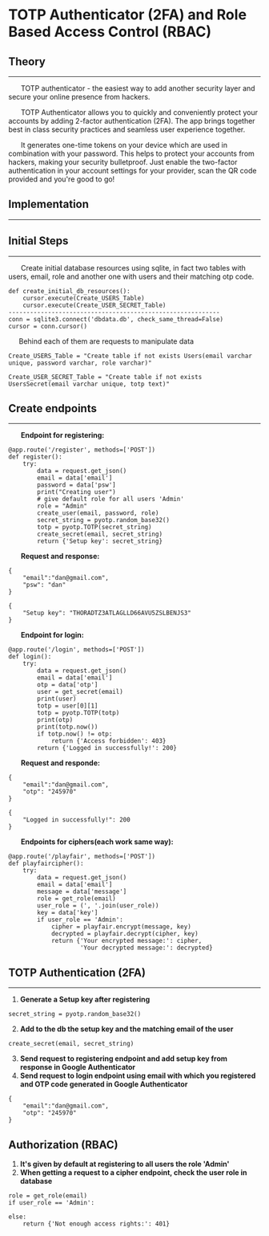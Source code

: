 # TOTP Authenticator (2FA) and Role Based Access Control (RBAC)

## Theory
______________________
&ensp;&ensp;&ensp; TOTP authenticator - the easiest way to add another security layer and secure your online presence from hackers.

&ensp;&ensp;&ensp; TOTP Authenticator allows you to quickly and conveniently protect your accounts by adding 2-factor authentication (2FA). The app brings together best in class security practices and seamless user experience together.


&ensp;&ensp;&ensp; It generates one-time tokens on your device which are used in combination with your password. This helps to protect your accounts from hackers, making your security bulletproof. Just enable the two-factor authentication in your account settings for your provider, scan the QR code provided and you're good to go!

## Implementation
___________________
## Initial Steps
--------------------------------
&ensp;&ensp;&ensp; Create initial database resources using sqlite, in fact two tables with users, email, role and another one with users and their matching otp code.
```
def create_initial_db_resources():
    cursor.execute(Create_USERS_Table)
    cursor.execute(Create_USER_SECRET_Table)
-----------------------------------------------------------
conn = sqlite3.connect('dbdata.db', check_same_thread=False)
cursor = conn.cursor()
```
&ensp;&ensp;&ensp;Behind each of them are requests to manipulate data
```
Create_USERS_Table = "Create table if not exists Users(email varchar unique, password varchar, role varchar)"

Create_USER_SECRET_Table = "Create table if not exists UsersSecret(email varchar unique, totp text)"
```
## Create endpoints
--------------------------------
&ensp;&ensp;&ensp; __Endpoint for registering:__
```
@app.route('/register', methods=['POST'])
def register():
    try:
        data = request.get_json()
        email = data['email']
        password = data['psw']
        print("Creating user")
        # give default role for all users 'Admin'
        role = "Admin"
        create_user(email, password, role)
        secret_string = pyotp.random_base32()
        totp = pyotp.TOTP(secret_string)
        create_secret(email, secret_string)
        return {'Setup key': secret_string}
```
&ensp;&ensp;&ensp; __Request and response:__
```{json}
{
    "email":"dan@gmail.com",
    "psw": "dan"
}
```
```{json}
{
    "Setup key": "THORADTZ3ATLAGLLD66AVU5ZSLBENJS3"
}
```
&ensp;&ensp;&ensp; __Endpoint for login:__
```{json}
@app.route('/login', methods=['POST'])
def login():
    try:
        data = request.get_json()
        email = data['email']
        otp = data['otp']
        user = get_secret(email)
        print(user)
        totp = user[0][1]
        totp = pyotp.TOTP(totp)
        print(otp)
        print(totp.now())
        if totp.now() != otp:
            return {'Access forbidden': 403}
        return {'Logged in successfully!': 200}
```
&ensp;&ensp;&ensp; __Request and responde:__
```{json}
{
    "email":"dan@gmail.com",
    "otp": "245970"
}
```
```{json}
{
    "Logged in successfully!": 200
}
```
&ensp;&ensp;&ensp; __Endpoints for ciphers(each work same way):__
```{json}
@app.route('/playfair', methods=['POST'])
def playfaircipher():
    try:
        data = request.get_json()
        email = data['email']
        message = data['message']
        role = get_role(email)
        user_role = (', '.join(user_role))
        key = data['key']
        if user_role == 'Admin':
            cipher = playfair.encrypt(message, key)
            decrypted = playfair.decrypt(cipher, key)
            return {'Your encrypted message:': cipher,
                    'Your decrypted message:': decrypted}
```

## TOTP Authentication (2FA)
--------------------------
1. __Generate a Setup key after registering__ 
```
secret_string = pyotp.random_base32()
```
2. __Add to the db the setup key and the matching email of the user__
```
create_secret(email, secret_string)
```
3. __Send request to registering endpoint and add setup key from response in Google Authenticator__
4. __Send request to login endpoint using email with which you registered and OTP code generated in Google Authenticator__
```{json}
{
    "email":"dan@gmail.com",
    "otp": "245970"
}
```
## Authorization (RBAC)
1. __It's given by default at registering to all users the role 'Admin'__
2. __When getting a request to a cipher endpoint, check the user role in database__
```
role = get_role(email)
if user_role == 'Admin':
        
else:
    return {'Not enough access rights:': 401}
```